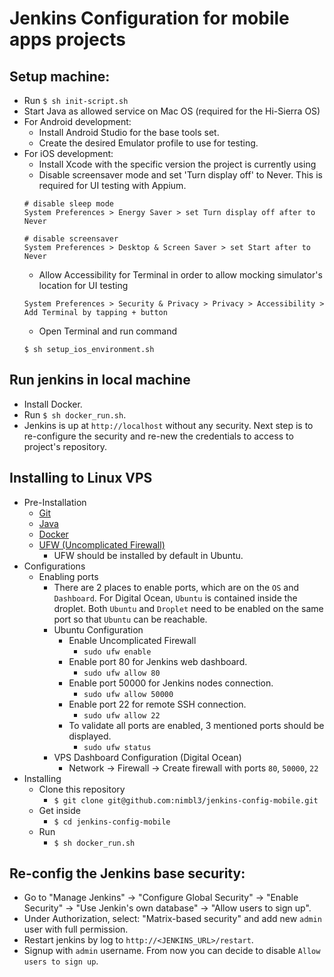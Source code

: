 # Jenkins Configuration for mobile apps projects

## Setup machine:
- Run `$ sh init-script.sh`
- Start Java as allowed service on Mac OS (required for the Hi-Sierra OS)
- For Android development:
   - Install Android Studio for the base tools set.
   - Create the desired Emulator profile to use for testing. 
- For iOS development:
   - Install Xcode with the specific version the project is currently using
   - Disable screensaver mode and set 'Turn display off' to Never. This is required for UI testing with Appium.
   ```
   # disable sleep mode
   System Preferences > Energy Saver > set Turn display off after to Never

   # disable screensaver
   System Preferences > Desktop & Screen Saver > set Start after to Never
   ```
   - Allow Accessibility for Terminal in order to allow mocking simulator's location for UI testing
   ```
   System Preferences > Security & Privacy > Privacy > Accessibility > Add Terminal by tapping + button
   ```
   - Open Terminal and run command
   ```
   $ sh setup_ios_environment.sh
   ```

## Run jenkins in local machine
- Install Docker.
- Run `$ sh docker_run.sh`.
- Jenkins is up at `http://localhost` without any security. Next step is to re-configure the security and re-new the credentials to access to project's repository.

## Installing to Linux VPS
- Pre-Installation
    - [Git](https://www.digitalocean.com/community/tutorials/how-to-install-git-on-ubuntu-16-04)
    - [Java](https://www.digitalocean.com/community/tutorials/how-to-install-java-with-apt-get-on-ubuntu-16-04) 
    - [Docker](https://www.digitalocean.com/community/tutorials/how-to-install-and-use-docker-on-ubuntu-16-04)
    - [UFW (Uncomplicated Firewall)](https://www.digitalocean.com/community/tutorials/how-to-setup-a-firewall-with-ufw-on-an-ubuntu-and-debian-cloud-server)
        - UFW should be installed by default in Ubuntu.
- Configurations
    - Enabling ports
        - There are 2 places to enable ports, which are on the `OS` and `Dashboard`. For Digital Ocean, `Ubuntu` is contained inside the droplet. Both `Ubuntu` and `Droplet` need to be enabled on the same port so that `Ubuntu` can be reachable.
        - Ubuntu Configuration
            - Enable Uncomplicated Firewall
                - `sudo ufw enable`
            - Enable port 80 for Jenkins web dashboard.
                - `sudo ufw allow 80`
            - Enable port 50000 for Jenkins nodes connection.
                - `sudo ufw allow 50000` 
            - Enable port 22 for remote SSH connection.
                - `sudo ufw allow 22` 
            - To validate all ports are enabled, 3 mentioned ports should be displayed.
                - `sudo ufw status` 
        - VPS Dashboard Configuration (Digital Ocean)
            - Network -> Firewall -> Create firewall with ports `80`, `50000`, `22` 
- Installing
    - Clone this repository
        - `$ git clone git@github.com:nimbl3/jenkins-config-mobile.git`
    - Get inside 
        - `$ cd jenkins-config-mobile`
    - Run
        - `$ sh docker_run.sh`

## Re-config the Jenkins base security:
- Go to "Manage Jenkins" -> "Configure Global Security" -> "Enable Security" -> "Use Jenkin's own database" -> "Allow users to sign up".
- Under Authorization, select: "Matrix-based security" and add new `admin` user with full permission.
- Restart jenkins by log to `http://<JENKINS_URL>/restart`.
- Signup with `admin` username. From now you can decide to disable `Allow users to sign up`.
